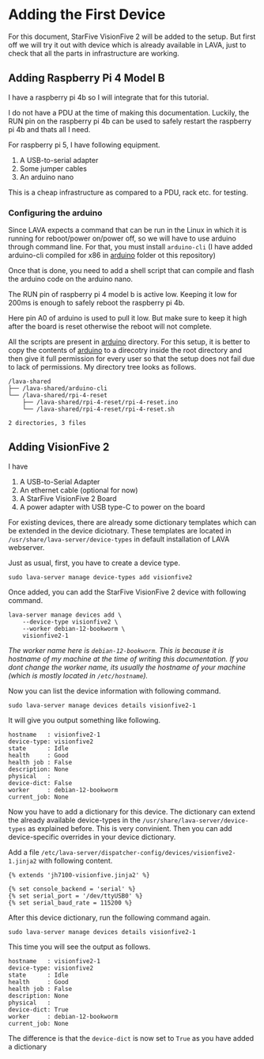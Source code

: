 # Adding the First Device

For this document, StarFive VisionFive 2 will be added to the setup. But first off we will try it out with device which is already available in LAVA, just to check that all the parts in infrastructure are working.

## Adding Raspberry Pi 4 Model B

I have a raspberry pi 4b so I will integrate that for this tutorial.

I do not have a PDU at the time of making this documentation. Luckily, the RUN pin on the raspberry pi 4b can be used to safely restart the raspberry pi 4b and thats all I need.

For raspberry pi 5, I have following equipment.

1. A USB-to-serial adapter
2. Some jumper cables
3. An arduino nano

This is a cheap infrastructure as compared to a PDU, rack etc. for testing.

### Configuring the arduino

Since LAVA expects a command that can be run in the Linux in which it is running for reboot/power on/power off, so we will have to use arduino through command line. For that, you must install `arduino-cli` (I have added arduino-cli compiled for x86 in [arduino](/arduino/) folder ot this repository)

Once that is done, you need to add a shell script that can compile and flash the arduino code on the arduino nano.

The RUN pin of raspberry pi 4 model b is active low. Keeping it low for 200ms is enough to safely reboot the raspberry pi 4b. 

Here pin A0 of arduino is used to pull it low. But make sure to keep it high after the board is reset otherwise the reboot will not complete.

All the scripts are present in [arduino](/arduino/) directory. For this setup, it is better to copy the contents of [arduino](/arduino/) to a direcotry inside the root directory and then give it full permission for every user so that the setup does not fail due to lack of permissions. My directory tree looks as follows.

```
/lava-shared
├── /lava-shared/arduino-cli
└── /lava-shared/rpi-4-reset
    ├── /lava-shared/rpi-4-reset/rpi-4-reset.ino
    └── /lava-shared/rpi-4-reset/rpi-4-reset.sh

2 directories, 3 files
```



## Adding VisionFive 2

I have

1. A USB-to-Serial Adapter
2. An ethernet cable (optional for now)
3. A StarFive VisionFive 2 Board
4. A power adapter with USB type-C to power on the board

For existing devices, there are already some dictionary templates which can be extended in the device diciotnary. These templates are located in `/usr/share/lava-server/device-types` in default installation of LAVA webserver.

Just as usual, first, you have to create a device type.

```
sudo lava-server manage device-types add visionfive2
```

Once added, you can add the StarFive VisionFive 2 device with following command.

```
lava-server manage devices add \
    --device-type visionfive2 \
    --worker debian-12-bookworm \
    visionfive2-1
```
  
_The worker name here is `debian-12-bookworm`. This is because it is hostname of my machine at the time of writing this documentation. If you dont change the worker name, its usually the hostname of your machine (which is mostly located in `/etc/hostname`)._

Now you can list the device information with following command.

```
sudo lava-server manage devices details visionfive2-1
```

It will give you output something like following.

```
hostname   : visionfive2-1
device-type: visionfive2
state      : Idle
health     : Good
health job : False
description: None
physical   : 
device-dict: False
worker     : debian-12-bookworm
current_job: None
```

Now you have to add a dictionary for this device. The dictionary can extend the already available device-types in the `/usr/share/lava-server/device-types` as explained before. This is very convinient. Then you can add device-specific overrides in your device dictionary.

Add a file `/etc/lava-server/dispatcher-config/devices/visionfive2-1.jinja2` with following content.

```
{% extends 'jh7100-visionfive.jinja2' %}

{% set console_backend = 'serial' %}
{% set serial_port = '/dev/ttyUSB0' %}
{% set serial_baud_rate = 115200 %}

```

After this device dictionary, run the following command again.

```
sudo lava-server manage devices details visionfive2-1
```

This time you will see the output as follows.

```
hostname   : visionfive2-1
device-type: visionfive2
state      : Idle
health     : Good
health job : False
description: None
physical   : 
device-dict: True
worker     : debian-12-bookworm
current_job: None
```

The difference is that the `device-dict` is now set to `True` as you have added a dictionary